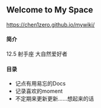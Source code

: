 ## **Welcome to My Space**
https://chen1zero.github.io/mywiki/  

#### 简介
12.5 射手座 大自然爱好者

#### 目录
* 记点有用易忘的Docs  
* 记录喜欢的moment  
* 不定期来更新更新......想起来的话   
 

